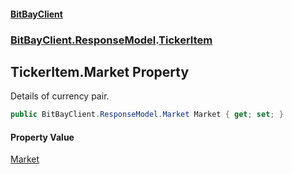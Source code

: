 #### [BitBayClient](./index.md 'index')
### [BitBayClient.ResponseModel](./BitBayClient-ResponseModel.md 'BitBayClient.ResponseModel').[TickerItem](./BitBayClient-ResponseModel-TickerItem.md 'BitBayClient.ResponseModel.TickerItem')
## TickerItem.Market Property
Details of currency pair.  
```csharp
public BitBayClient.ResponseModel.Market Market { get; set; }
```
#### Property Value
[Market](./BitBayClient-ResponseModel-Market.md 'BitBayClient.ResponseModel.Market')  
